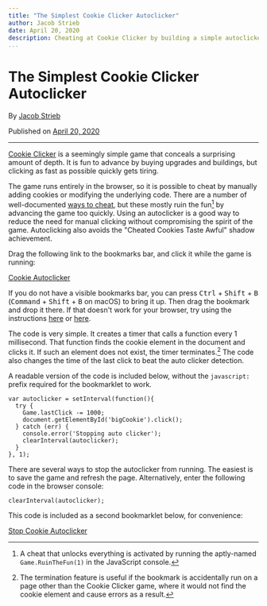 ```yaml
---
title: "The Simplest Cookie Clicker Autoclicker"
author: Jacob Strieb
date: April 20, 2020
description: Cheating at Cookie Clicker by building a simple autoclicker for that runs as a bookmarklet
...
```



# The Simplest Cookie Clicker Autoclicker

By [Jacob Strieb](https://jstrieb.github.io)

Published on [April 20, 2020](/posts/auto-cookie/)

---


[Cookie Clicker](https://orteil.dashnet.org/cookieclicker/) is a seemingly
simple game that conceals a surprising amount of depth. It is fun to advance by
buying upgrades and buildings, but clicking as fast as possible quickly gets
tiring.

The game runs entirely in the browser, so it is possible to cheat by manually
adding cookies or modifying the underlying code. There are a number of
well-documented [ways to
cheat](https://cookieclicker.fandom.com/wiki/Cheating), but these mostly ruin
the fun[^1] by advancing the game too quickly. Using an autoclicker is a good
way to reduce the need for manual clicking without compromising the spirit of
the game. Autoclicking also avoids the "Cheated Cookies Taste Awful" shadow
achievement.

Drag the following link to the bookmarks bar, and click it while the game is
running:

<div class="button-container"> <a class="button" href="javascript:var autoclicker = setInterval(function(){ try { Game.lastClick -= 1000; document.getElementById('bigCookie').click(); } catch (err) { console.error('Stopping auto clicker'); clearInterval(autoclicker); } }, 1);">Cookie Autoclicker</a> </div>

If you do not have a visible bookmarks bar, you can press <kbd>Ctrl</kbd> +
<kbd>Shift</kbd> + <kbd>B</kbd> (<kbd>Command</kbd> + <kbd>Shift</kbd> +
<kbd>B</kbd> on macOS) to bring it up. Then drag the bookmark and drop it
there. If that doesn't work for your browser, try using the instructions
[here](https://www.computerhope.com/issues/ch001917.htm) or
[here](https://it.nmu.edu/docs/display-bookmarks-and-favorites-your-internet-browser).

The code is very simple. It creates a timer that calls a function every 1
millisecond. That function finds the cookie element in the document and clicks
it. If such an element does not exist, the timer terminates.[^2] The code also
changes the time of the last click to beat the auto clicker detection. 

A readable version of the code is included below, without the `javascript:`
prefix required for the bookmarklet to work.

``` { .javascript }
var autoclicker = setInterval(function(){
  try {
    Game.lastClick -= 1000;
    document.getElementById('bigCookie').click();
  } catch (err) {
    console.error('Stopping auto clicker');
    clearInterval(autoclicker);
  }
}, 1);
```

There are several ways to stop the autoclicker from running. The easiest is
to save the game and refresh the page. Alternatively, enter the following code
in the browser console:

``` { .javascript }
clearInterval(autoclicker);
```

This code is included as a second bookmarklet below, for convenience:

<div class="button-container"> <a class="button" href="javascript:clearInterval(autoclicker);">Stop Cookie Autoclicker</a> </div>



[^1]: A cheat that unlocks everything is activated by running the aptly-named
      `Game.RuinTheFun(1)` in the JavaScript console.

[^2]: The termination feature is useful if the bookmark is accidentally run on
      a page other than the Cookie Clicker game, where it would not find the
      cookie element and cause errors as a result.
